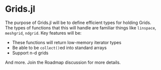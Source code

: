 # Grids.jl

The purpose of Grids.jl will be to define efficient types for holding Grids. The
types of functions that this will handle are familiar things like `linspace`,
`meshgrid`, `ndgrid`. Key features will be:

- These functions will return low-memory iterator types
- Be able to be `collect()`ed into standard arrays
- Support n-d grids

And more. Join the Roadmap discussion for more details.
